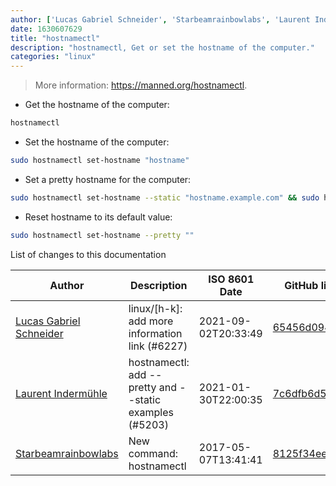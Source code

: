 ```yaml
---
author: ['Lucas Gabriel Schneider', 'Starbeamrainbowlabs', 'Laurent Indermühle']
date: 1630607629
title: "hostnamectl"
description: "hostnamectl, Get or set the hostname of the computer."
categories: "linux"
---
```

> More information: <https://manned.org/hostnamectl>.

- Get the hostname of the computer:

```bash
hostnamectl
```

- Set the hostname of the computer:

```bash
sudo hostnamectl set-hostname "hostname"
```

- Set a pretty hostname for the computer:

```bash
sudo hostnamectl set-hostname --static "hostname.example.com" && sudo hostnamectl set-hostname --pretty "hostname"
```

- Reset hostname to its default value:

```bash
sudo hostnamectl set-hostname --pretty ""
```
List of changes to this documentation


Author | Description | ISO 8601 Date | GitHub link
------|-----|-----|-----
[Lucas Gabriel Schneider](mailto:casdpa@gmail.com) | linux/[h-k]: add more information link (#6227) | 2021-09-02T20:33:49 | [65456d0941d0](https://github.com/tldr-pages/tldr/commit/65456d0941d092a69548cae0ed6e4f4d19bfe9d2)
[Laurent Indermühle](mailto:honiix@pm.me) | hostnamectl: add --pretty and --static examples (#5203) | 2021-01-30T22:00:35 | [7c6dfb6d5566](https://github.com/tldr-pages/tldr/commit/7c6dfb6d55667fd5d556c13e6afd465986978ded)
[Starbeamrainbowlabs](mailto:sbrl@starbeamrainbowlabs.com) | New command: hostnamectl | 2017-05-07T13:41:41 | [8125f34ee7ff](https://github.com/tldr-pages/tldr/commit/8125f34ee7ffaaf31d95aaefa3f10080f0613bdb)

